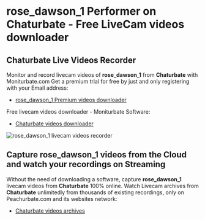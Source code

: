 # rose_dawson_1 Performer on Chaturbate - Free LiveCam videos downloader

## Chaturbate Live Videos Recorder

Monitor and record livecam videos of **rose_dawson_1** from **Chaturbate** with Moniturbate.com
Get a premium trial for free by just and only registering with your Email address:
* [rose_dawson_1 Premium videos downloader](https://moniturbate.com/request-demo-licence-key.html)

Free livecam videos downloader - Moniturbate Software:
* [Chaturbate videos downloader](https://moniturbate.com/moniturbate-download-software.html)

![rose_dawson_1 livecam videos recorder](https://peachurnet.com/templates/moniturbate-software.png)


## Capture rose_dawson_1 videos from the Cloud and watch your recordings on Streaming

Without the need of downloading a software, capture **rose_dawson_1** livecam videos from **Chaturbate** 100% online.
Watch Livecam archives from **Chaturbate** unlimitedly from thousands of existing recordings, only on Peachurbate.com and its websites network:
* [Chaturbate videos archives](https://peachurnet.com/)